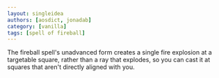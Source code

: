 ```yaml
---
layout: singleidea
authors: [aosdict, jonadab]
category: [vanilla]
tags: [spell of fireball]
---
```

The fireball spell's unadvanced form creates a single fire explosion at a targetable square, rather than a ray that explodes, so you can cast it at squares that aren't directly aligned with you.

